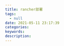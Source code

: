 ```yaml
---
title: rancher部署
tags:
  - null
date: 2021-05-11 23:17:39
categories:
keywords:
description:
---
```

